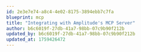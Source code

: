 ```yaml
---
id: 2e3e7e74-a8c4-4e02-8175-3894ebb7c7fa
blueprint: mcp
title: "Integrating with Amplitude's MCP Server"
author: b6c6019f-27db-41a7-98bb-07c9b90f212b
updated_by: b6c6019f-27db-41a7-98bb-07c9b90f212b
updated_at: 1759426472
---
```

